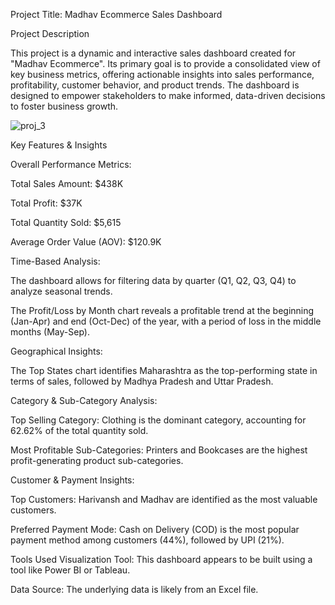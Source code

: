 Project Title: Madhav Ecommerce Sales Dashboard

Project Description

This project is a dynamic and interactive sales dashboard created for "Madhav Ecommerce". Its primary goal is to provide a consolidated view of key business metrics, offering actionable insights into sales performance, profitability, customer behavior, and product trends. The dashboard is designed to empower stakeholders to make informed, data-driven decisions to foster business growth.

![proj_3](https://github.com/user-attachments/assets/6b3e55d8-64e3-4eb1-8970-5113cdf76a36)

Key Features & Insights

Overall Performance Metrics:

Total Sales Amount: $438K

Total Profit: $37K

Total Quantity Sold: $5,615

Average Order Value (AOV): $120.9K


Time-Based Analysis:

The dashboard allows for filtering data by quarter (Q1, Q2, Q3, Q4) to analyze seasonal trends.

The Profit/Loss by Month chart reveals a profitable trend at the beginning (Jan-Apr) and end (Oct-Dec) of the year, with a period of loss in the middle months (May-Sep).


Geographical Insights:

The Top States chart identifies Maharashtra as the top-performing state in terms of sales, followed by Madhya Pradesh and Uttar Pradesh.


Category & Sub-Category Analysis:

Top Selling Category: Clothing is the dominant category, accounting for 62.62% of the total quantity sold.

Most Profitable Sub-Categories: Printers and Bookcases are the highest profit-generating product sub-categories.


Customer & Payment Insights:

Top Customers: Harivansh and Madhav are identified as the most valuable customers.

Preferred Payment Mode: Cash on Delivery (COD) is the most popular payment method among customers (44%), followed by UPI (21%).

Tools Used
Visualization Tool: This dashboard appears to be built using a tool like Power BI or Tableau.

Data Source: The underlying data is likely from an Excel file.

